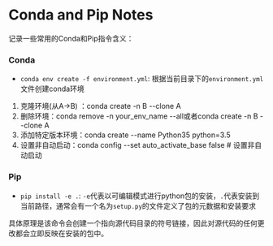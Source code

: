 # Conda and Pip Notes

记录一些常用的Conda和Pip指令含义：

### Conda

+ `conda env create -f environment.yml`: 根据当前目录下的`environment.yml` 文件创建conda环境

1. 克隆环境(从A->B) ：conda create -n B --clone A
2. 删除环境：conda remove -n your_env_name --all或者conda create -n B --clone A
3. 添加特定版本环境：conda create --name Python35 python=3.5
4. 设置非自动启动：conda config --set auto_activate_base false # 设置非自动启动

### Pip

+ `pip install -e .`: `-e`代表以可编辑模式进行python包的安装，`.`代表安装到当前路径，通常会有一个名为`setup.py`的文件定义了包的元数据和安装要求
  
具体原理是该命令会创建一个指向源代码目录的符号链接，因此对源代码的任何更改都会立即反映在安装的包中。